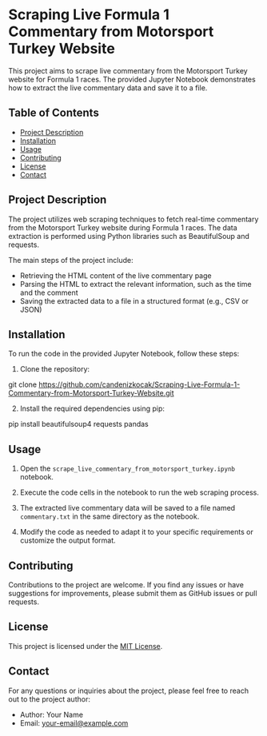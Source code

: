 # Scraping Live Formula 1 Commentary from Motorsport Turkey Website

This project aims to scrape live commentary from the Motorsport Turkey website for Formula 1 races. The provided Jupyter Notebook demonstrates how to extract the live commentary data and save it to a file.

## Table of Contents

- [Project Description](#project-description)
- [Installation](#installation)
- [Usage](#usage)
- [Contributing](#contributing)
- [License](#license)
- [Contact](#contact)

## Project Description

The project utilizes web scraping techniques to fetch real-time commentary from the Motorsport Turkey website during Formula 1 races. The data extraction is performed using Python libraries such as BeautifulSoup and requests.

The main steps of the project include:
- Retrieving the HTML content of the live commentary page
- Parsing the HTML to extract the relevant information, such as the time and the comment
- Saving the extracted data to a file in a structured format (e.g., CSV or JSON)

## Installation

To run the code in the provided Jupyter Notebook, follow these steps:

1. Clone the repository:

git clone https://github.com/candenizkocak/Scraping-Live-Formula-1-Commentary-from-Motorsport-Turkey-Website.git

2. Install the required dependencies using pip:

pip install beautifulsoup4 requests pandas


## Usage

1. Open the `scrape_live_commentary_from_motorsport_turkey.ipynb` notebook.

2. Execute the code cells in the notebook to run the web scraping process.

3. The extracted live commentary data will be saved to a file named `commentary.txt` in the same directory as the notebook.

4. Modify the code as needed to adapt it to your specific requirements or customize the output format.

## Contributing

Contributions to the project are welcome. If you find any issues or have suggestions for improvements, please submit them as GitHub issues or pull requests.

## License

This project is licensed under the [MIT License](LICENSE).

## Contact

For any questions or inquiries about the project, please feel free to reach out to the project author:

- Author: Your Name
- Email: your-email@example.com

